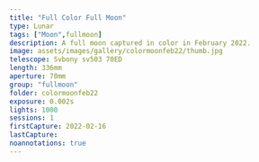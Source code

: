 ```yaml
---
title: "Full Color Full Moon"
type: Lunar
tags: ["Moon",fullmoon]
description: A full moon captured in color in February 2022.
image: assets/images/gallery/colormoonfeb22/thumb.jpg
telescope: Svbony sv503 70ED
length: 336mm
aperture: 70mm
group: "fullmoon"
folder: colormoonfeb22
exposure: 0.002s
lights: 1000
sessions: 1
firstCapture: 2022-02-16
lastCapture: 
noannotations: true
---
```

